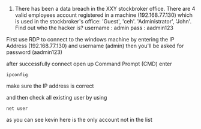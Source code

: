 1. There has been a data breach in the XXY stockbroker office. There are 4 valid employees account registered in a machine (192.168.77.130) which is used in the stockbroker's office: 'Guest', 'ceh'. 'Administrator', 'John'. Find out who the hacker is? 
username : admin
pass : aadmin123

First use RDP to connect to the windows machine by entering the IP Address (192.168.77.130) and username (admin) then you'll be asked for password (aadmin123)

after successfully connect open up Command Prompt (CMD) enter 
```
ipconfig 
```
make sure the IP address is correct 

and then check all existing user by using 
```
net user
```

as you can see kevin here is the only account not in the list 
